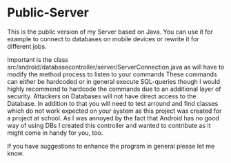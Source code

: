 # Public-Server
This is the public version of my Server based on Java.
You can use it for example to connect to databases on mobile devices or rewrite it for different jobs.

Important is the class src/android/databasecontroller/server/ServerConnection.java as will have to modify the method process to listen to
your commands
These commands can either be hardcoded or in general execute SQL-queries though I would highly recommend to hardcode the commands due to an
additional layer of security. Attackers on Databases will not have direct access to the Database.
In addition to that you will need to test arround and find classes which do not work expected on your system as this project was created for
a project at school. As I was annoyed by the fact that Android has no good way of using DBs I created this controller and wanted to contribute
as it might come in handy for you, too.

If you have suggestions to enhance the program in general please let me know.
